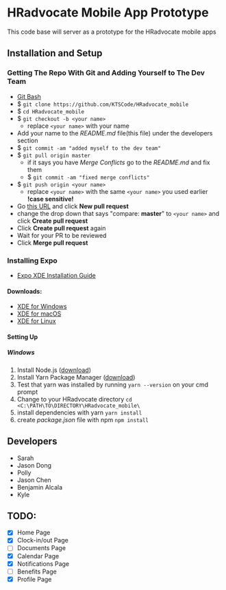 # HRadvocate Mobile App Prototype
This code base will server as a prototype for the HRadvocate mobile apps

## Installation and Setup
### Getting The Repo With Git and Adding Yourself to The Dev Team
  * [Git Bash](https://git-scm.com/downloads)
  * $ `git clone https://github.com/KTSCode/HRadvocate_mobile`
  * $ `cd HRadvocate_mobile`
  * $ `git checkout -b <your name>`
    * replace `<your name>` with your name
  * Add your name to the _README.md_ file(this file) under the developers section
  * $ `git commit -am "added myself to the dev team"`
  * $ `git pull origin master`
    * if it says you have _Merge Conflicts_ go to the _README.md_ and fix them
    * $ `git commit -am "fixed merge conflicts"`
  * $ `git push origin <your name>`
    * replace `<your name>` with the same `<your name>` you used earlier **!case sensitive!**
  * Go [this URL](https://github.com/KTSCode/HRadvocate_mobile/pulls) and click **New pull request**
  * change the drop down that says "compare: **master**" to `<your name>` and click **Create pull request**
  * Click **Create pull request** again
  * Wait for your PR to be reviewed
  * Click **Merge pull request**

### Installing Expo
  * [Expo XDE Installation Guide](https://docs.expo.io/versions/latest/introduction/installation.html)
#### Downloads:
  * [XDE for Windows](https://xde-updates.exponentjs.com/download/win32)
  * [XDE for macOS](https://xde-updates.exponentjs.com/download/mac)
  * [XDE for Linux](https://xde-updates.exponentjs.com/download/mac)

#### Setting Up
##### Windows
  1. Install Node.js ([download](https://nodejs.org/dist/v9.6.1/node-v9.6.1-x64.msi))
  2. Install Yarn Package Manager ([download](https://yarnpkg.com/latest.msi))
  3. Test that yarn was installed by running
    `yarn --version` on your cmd prompt
  4. Change to your HRadvocate directory
    `cd <C:\PATH\TO\DIRECTORY\HRadvocate_mobile\`
  5. install dependencies with yarn
    `yarn install`
  6. create *package.json* file with npm
    `npm install`

## Developers
  * Sarah
  * Jason Dong
  * Polly
  * Jason Chen
  * Benjamin Alcala
  * Kyle


## TODO:
 - [X] Home Page
 - [X] Clock-in/out Page
 - [ ] Documents Page
 - [X] Calendar Page
 - [X] Notifications Page
 - [ ] Benefits Page
 - [X] Profile Page
